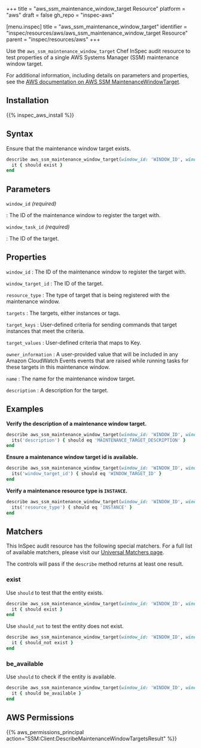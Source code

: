 +++
title = "aws_ssm_maintenance_window_target Resource"
platform = "aws"
draft = false
gh_repo = "inspec-aws"

[menu.inspec]
title = "aws_ssm_maintenance_window_target"
identifier = "inspec/resources/aws/aws_ssm_maintenance_window_target Resource"
parent = "inspec/resources/aws"
+++

Use the `aws_ssm_maintenance_window_target` Chef InSpec audit resource to test properties of a single AWS Systems Manager (SSM) maintenance window target.

For additional information, including details on parameters and properties, see the [AWS documentation on AWS SSM MaintenanceWindowTarget](https://docs.aws.amazon.com/AWSCloudFormation/latest/UserGuide/aws-resource-ssm-maintenancewindowtarget.html).

## Installation

{{% inspec_aws_install %}}

## Syntax

Ensure that the maintenance window target exists.

```ruby
describe aws_ssm_maintenance_window_target(window_id: 'WINDOW_ID', window_target_id: 'WINDOW_TARGET_ID') do
  it { should exist }
end
```

## Parameters

`window_id` _(required)_

: The ID of the maintenance window to register the target with.

`window_task_id` _(required)_

: The ID of the target.

## Properties

`window_id`
: The ID of the maintenance window to register the target with.

`window_target_id`
: The ID of the target.

`resource_type`
: The type of target that is being registered with the maintenance window.

`targets`
: The targets, either instances or tags.

`target_keys`
: User-defined criteria for sending commands that target instances that meet the criteria.

`target_values`
: User-defined criteria that maps to Key.

`owner_information`
: A user-provided value that will be included in any Amazon CloudWatch Events events that are raised while running tasks for these targets in this maintenance window.

`name`
: The name for the maintenance window target.

`description`
: A description for the target.

## Examples

**Verify the description of a maintenance window target.**

```ruby
describe aws_ssm_maintenance_window_target(window_id: 'WINDOW_ID', window_target_id: 'WINDOW_TARGET_ID') do
  its('description') { should eq 'MAINTENANCE_TARGET_DESCRIPTION' }
end
```

**Ensure a maintenance window target id is available.**

```ruby
describe aws_ssm_maintenance_window_target(window_id: 'WINDOW_ID', window_target_id: 'WINDOW_TARGET_ID') do
  its('window_target_id') { should eq 'WINDOW_TARGET_ID' }
end
```

**Verify a maintenance resource type is `INSTANCE`.**

```ruby
describe aws_ssm_maintenance_window_target(window_id: 'WINDOW_ID', window_target_id: 'WINDOW_TARGET_ID') do
  its('resource_type') { should eq 'INSTANCE' }
end
```

## Matchers

This InSpec audit resource has the following special matchers. For a full list of available matchers, please visit our [Universal Matchers page](https://www.inspec.io/docs/reference/matchers/).

The controls will pass if the `describe` method returns at least one result.

### exist

Use `should` to test that the entity exists.

```ruby
describe aws_ssm_maintenance_window_target(window_id: 'WINDOW_ID', window_target_id: 'WINDOW_TARGET_ID') do
  it { should exist }
end
```

Use `should_not` to test the entity does not exist.

```ruby
describe aws_ssm_maintenance_window_target(window_id: 'WINDOW_ID', window_target_id: 'WINDOW_TARGET_ID') do
  it { should_not exist }
end
```

### be_available

Use `should` to check if the entity is available.

```ruby
describe aws_ssm_maintenance_window_target(window_id: 'WINDOW_ID', window_target_id: 'WINDOW_TARGET_ID') do
  it { should be_available }
end
```

## AWS Permissions

{{% aws_permissions_principal action="SSM:Client:DescribeMaintenanceWindowTargetsResult" %}}
